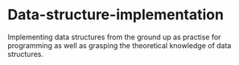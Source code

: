 # Data-structure-implementation
Implementing data structures from the ground up as practise for programming as well as grasping the theoretical knowledge of data structures.
